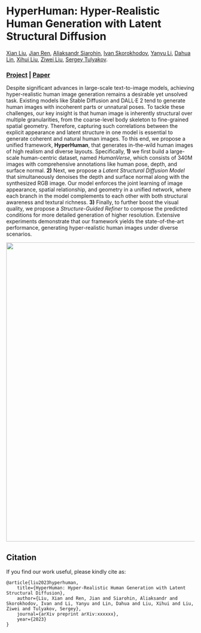 # HyperHuman: Hyper-Realistic Human Generation with Latent Structural Diffusion

[Xian Liu](https://alvinliu0.github.io/), [Jian Ren](https://alanspike.github.io/), [Aliaksandr Siarohin](https://aliaksandrsiarohin.github.io/aliaksandr-siarohin-website/), [Ivan Skorokhodov](https://universome.github.io/), [Yanyu Li](https://scholar.google.com/citations?user=XUj8koUAAAAJ&hl=en), [Dahua Lin](http://dahua.site/), [Xihui Liu](https://xh-liu.github.io/), [Ziwei Liu](https://liuziwei7.github.io/), [Sergey Tulyakov](http://www.stulyakov.com/).

### [Project](https://snap-research.github.io/HyperHuman/) | [Paper](https://arxiv.org/pdf/xxxx)

Despite significant advances in large-scale text-to-image models, achieving hyper-realistic human image generation remains a desirable yet unsolved task. Existing models like Stable Diffusion and DALL·E 2 tend to generate human images with incoherent parts or unnatural poses. To tackle these challenges, our key insight is that human image is inherently structural over multiple granularities, from the coarse-level body skeleton to fine-grained spatial geometry. Therefore, capturing such correlations between the explicit appearance and latent structure in one model is essential to generate coherent and natural human images. To this end, we propose a unified framework, **HyperHuman**, that generates in-the-wild human images of high realism and diverse layouts. Specifically, **1)** we first build a large-scale human-centric dataset, named *HumanVerse*, which consists of 340M images with comprehensive annotations like human pose, depth, and surface normal. **2)** Next, we propose a *Latent Structural Diffusion Model* that simultaneously denoises the depth and surface normal along with the synthesized RGB image. Our model enforces the joint learning of image appearance, spatial relationship, and geometry in a unified network, where each branch in the model complements to each other with both structural awareness and textural richness. **3)** Finally, to further boost the visual quality, we propose a *Structure-Guided Refiner* to compose the predicted conditions for more detailed generation of higher resolution. Extensive experiments demonstrate that our framework yields the state-of-the-art performance, generating hyper-realistic human images under diverse scenarios.

<img src='./content/teaser.png' width=800>

## Citation

If you find our work useful, please kindly cite as:
```
@article{liu2023hyperhuman,
    title={HyperHuman: Hyper-Realistic Human Generation with Latent Structural Diffusion},
    author={Liu, Xian and Ren, Jian and Siarohin, Aliaksandr and Skorokhodov, Ivan and Li, Yanyu and Lin, Dahua and Liu, Xihui and Liu, Ziwei and Tulyakov, Sergey},
    journal={arXiv preprint arXiv:xxxxxx},
    year={2023}
}
```
